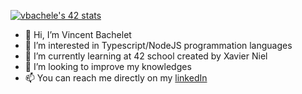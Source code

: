 [![vbachele's 42 stats](https://badge42.vercel.app/api/v2/cl8wumpli01120gl1mig1an5b/stats?cursusId=21&coalitionId=11)](https://github.com/JaeSeoKim/badge42)
<!---
vbachele/vbachele is a ✨ special ✨ repository because its `README.md` (this file) appears on your GitHub profile.
You can click the Preview link to take a look at your changes.
--->
- 👋 Hi, I’m Vincent Bachelet
- 👀 I’m interested in Typescript/NodeJS programmation languages 
- 🌱 I’m currently learning at 42 school created by Xavier Niel
- 💞️ I’m looking to improve my knowledges
- 📫 You can reach me directly on my [linkedIn](https://www.linkedin.com/in/vcbachelet/)

